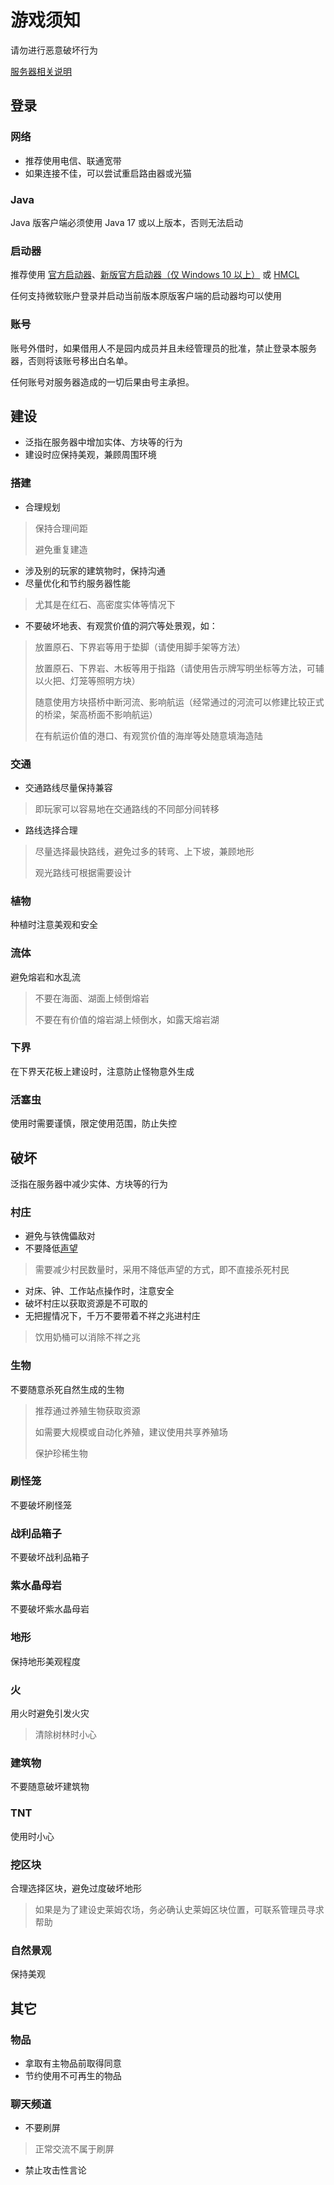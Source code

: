 # 游戏须知

请勿进行恶意破坏行为

[服务器相关说明](https://github.com/Kittengarten-Official/Kittengarten/blob/%E4%B8%BB%E5%88%86%E6%94%AF/Server/Kittengarten.md)

## 登录

### 网络

* 推荐使用电信、联通宽带
* 如果连接不佳，可以尝试重启路由器或光猫

### Java

Java 版客户端必须使用 Java 17 或以上版本，否则无法启动

### 启动器

推荐使用 [官方启动器](https://www.minecraft.net/zh-hans)、[新版官方启动器（仅 Windows 10 以上）](https://www.microsoft.com/store/productId/9PGW18NPBZV5) 或 [HMCL](https://hmcl.huangyuhui.net/)

任何支持微软账户登录并启动当前版本原版客户端的启动器均可以使用

### 账号

账号外借时，如果借用人不是园内成员并且未经管理员的批准，禁止登录本服务器，否则将该账号移出白名单。

任何账号对服务器造成的一切后果由号主承担。

## 建设

* 泛指在服务器中增加实体、方块等的行为
* 建设时应保持美观，兼顾周围环境

### 搭建

* 合理规划

> 保持合理间距
>
> 避免重复建造

* 涉及别的玩家的建筑物时，保持沟通
* 尽量优化和节约服务器性能

> 尤其是在红石、高密度实体等情况下

* 不要破坏地表、有观赏价值的洞穴等处景观，如：

> 放置原石、下界岩等用于垫脚（请使用脚手架等方法）
>
> 放置原石、下界岩、木板等用于指路（请使用告示牌写明坐标等方法，可辅以火把、灯笼等照明方块）
>
> 随意使用方块搭桥中断河流、影响航运（经常通过的河流可以修建比较正式的桥梁，架高桥面不影响航运）
>
> 在有航运价值的港口、有观赏价值的海岸等处随意填海造陆

### 交通

* 交通路线尽量保持兼容

> 即玩家可以容易地在交通路线的不同部分间转移

* 路线选择合理

> 尽量选择最快路线，避免过多的转弯、上下坡，兼顾地形
>
> 观光路线可根据需要设计

### 植物

种植时注意美观和安全

### 流体

避免熔岩和水乱流
> 不要在海面、湖面上倾倒熔岩
>
> 不要在有价值的熔岩湖上倾倒水，如露天熔岩湖

### 下界

在下界天花板上建设时，注意防止怪物意外生成

### 活塞虫

使用时需要谨慎，限定使用范围，防止失控

## 破坏

泛指在服务器中减少实体、方块等的行为

### 村庄

* 避免与铁傀儡敌对
* 不要降低[声望](https://minecraft.fandom.com/zh/wiki/%E6%9D%91%E5%BA%84#.E5.A3.B0.E6.9C.9B)

> 需要减少村民数量时，采用不降低声望的方式，即不直接杀死村民

* 对床、钟、工作站点操作时，注意安全
* 破坏村庄以获取资源是不可取的
* 无把握情况下，千万不要带着不祥之兆进村庄

> 饮用奶桶可以消除不祥之兆

### 生物

不要随意杀死自然生成的生物
> 推荐通过养殖生物获取资源
>
> 如需要大规模或自动化养殖，建议使用共享养殖场
>
> 保护珍稀生物

### 刷怪笼

不要破坏刷怪笼

### 战利品箱子

不要破坏战利品箱子

### 紫水晶母岩

不要破坏紫水晶母岩

### 地形

保持地形美观程度

### 火

用火时避免引发火灾
> 清除树林时小心

### 建筑物

不要随意破坏建筑物

### TNT

使用时小心

### 挖区块

合理选择区块，避免过度破坏地形
> 如果是为了建设史莱姆农场，务必确认史莱姆区块位置，可联系管理员寻求帮助

### 自然景观

保持美观

## 其它

### 物品

* 拿取有主物品前取得同意
* 节约使用不可再生的物品

### 聊天频道

* 不要刷屏

> 正常交流不属于刷屏

* 禁止攻击性言论

